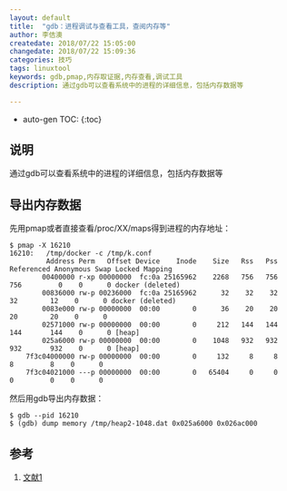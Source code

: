 ```yaml
---
layout: default
title:  "gdb：进程调试与查看工具，查阅内存等"
author: 李佶澳
createdate: 2018/07/22 15:05:00
changedate: 2018/07/22 15:09:36
categories: 技巧
tags: linuxtool
keywords: gdb,pmap,内存取证据,内存查看,调试工具
description: 通过gdb可以查看系统中的进程的详细信息，包括内存数据等

---
```


* auto-gen TOC:
{:toc}

## 说明

通过gdb可以查看系统中的进程的详细信息，包括内存数据等

## 导出内存数据

先用pmap或者直接查看/proc/XX/maps得到进程的内存地址：

	$ pmap -X 16210
	16210:   /tmp/docker -c /tmp/k.conf
			 Address Perm   Offset Device    Inode    Size   Rss   Pss Referenced Anonymous Swap Locked Mapping
			00400000 r-xp 00000000  fc:0a 25165962    2268   756   756        756         0    0      0 docker (deleted)
			00836000 rw-p 00236000  fc:0a 25165962      32    32    32         32        12    0      0 docker (deleted)
			0083e000 rw-p 00000000  00:00        0      36    20    20         20        20    0      0
			02571000 rw-p 00000000  00:00        0     212   144   144        144       144    0      0 [heap]
			025a6000 rw-p 00000000  00:00        0    1048   932   932        932       932    0      0 [heap]
		7f3c04000000 rw-p 00000000  00:00        0     132     8     8          8         8    0      0
		7f3c04021000 ---p 00000000  00:00        0   65404     0     0          0         0    0      0

然后用gdb导出内存数据：

	$ gdb --pid 16210
	$ (gdb) dump memory /tmp/heap2-1048.dat 0x025a6000 0x026ac000

## 参考

1. [文献1][1]

[1]: 1.com  "文献1" 
